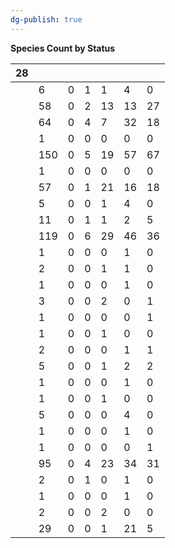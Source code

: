 ```yaml
---
dg-publish: true
---
```


<span><span><p dir="auto"><strong>Species Count by Status</strong></p></span></span><div><table class="dataview table-view-table"><thead class="table-view-thead"><tr class="table-view-tr-header"><th class="table-view-th"><span></span><span class="dataview small-text">28</span></th><th class="table-view-th"><span></span></th><th class="table-view-th"><span></span></th><th class="table-view-th"><span></span></th><th class="table-view-th"><span></span></th><th class="table-view-th"><span></span></th><th class="table-view-th"><span></span></th></tr></thead><tbody class="table-view-tbody"><tr><td><span></span></td><td>6</td><td>0</td><td>1</td><td>1</td><td>4</td><td>0</td></tr><tr><td><span></span></td><td>58</td><td>0</td><td>2</td><td>13</td><td>13</td><td>27</td></tr><tr><td><span></span></td><td>64</td><td>0</td><td>4</td><td>7</td><td>32</td><td>18</td></tr><tr><td><span></span></td><td>1</td><td>0</td><td>0</td><td>0</td><td>0</td><td>0</td></tr><tr><td><span></span></td><td>150</td><td>0</td><td>5</td><td>19</td><td>57</td><td>67</td></tr><tr><td><span></span></td><td>1</td><td>0</td><td>0</td><td>0</td><td>0</td><td>0</td></tr><tr><td><span></span></td><td>57</td><td>0</td><td>1</td><td>21</td><td>16</td><td>18</td></tr><tr><td><span></span></td><td>5</td><td>0</td><td>0</td><td>1</td><td>4</td><td>0</td></tr><tr><td><span></span></td><td>11</td><td>0</td><td>1</td><td>1</td><td>2</td><td>5</td></tr><tr><td><span></span></td><td>119</td><td>0</td><td>6</td><td>29</td><td>46</td><td>36</td></tr><tr><td><span></span></td><td>1</td><td>0</td><td>0</td><td>0</td><td>1</td><td>0</td></tr><tr><td><span></span></td><td>2</td><td>0</td><td>0</td><td>1</td><td>1</td><td>0</td></tr><tr><td><span></span></td><td>1</td><td>0</td><td>0</td><td>0</td><td>1</td><td>0</td></tr><tr><td><span></span></td><td>3</td><td>0</td><td>0</td><td>2</td><td>0</td><td>1</td></tr><tr><td><span></span></td><td>1</td><td>0</td><td>0</td><td>0</td><td>0</td><td>1</td></tr><tr><td><span></span></td><td>1</td><td>0</td><td>0</td><td>1</td><td>0</td><td>0</td></tr><tr><td><span></span></td><td>2</td><td>0</td><td>0</td><td>0</td><td>1</td><td>1</td></tr><tr><td><span></span></td><td>5</td><td>0</td><td>0</td><td>1</td><td>2</td><td>2</td></tr><tr><td><span></span></td><td>1</td><td>0</td><td>0</td><td>0</td><td>1</td><td>0</td></tr><tr><td><span></span></td><td>1</td><td>0</td><td>0</td><td>1</td><td>0</td><td>0</td></tr><tr><td><span></span></td><td>5</td><td>0</td><td>0</td><td>0</td><td>4</td><td>0</td></tr><tr><td><span></span></td><td>1</td><td>0</td><td>0</td><td>0</td><td>1</td><td>0</td></tr><tr><td><span></span></td><td>1</td><td>0</td><td>0</td><td>0</td><td>0</td><td>1</td></tr><tr><td><span></span></td><td>95</td><td>0</td><td>4</td><td>23</td><td>34</td><td>31</td></tr><tr><td><span></span></td><td>2</td><td>0</td><td>1</td><td>0</td><td>1</td><td>0</td></tr><tr><td><span></span></td><td>1</td><td>0</td><td>0</td><td>0</td><td>1</td><td>0</td></tr><tr><td><span></span></td><td>2</td><td>0</td><td>0</td><td>2</td><td>0</td><td>0</td></tr><tr><td><span></span></td><td>29</td><td>0</td><td>0</td><td>1</td><td>21</td><td>5</td></tr></tbody></table></div>
